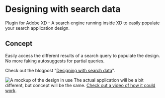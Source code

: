 # Designing with search data
Plugin for Adobe XD - A search engine running inside XD to easily populate your search application design.

## Concept
Easily access the different results of a search query to populate the design. No more faking autosuggests for partial queries.

Check out the blogpost "[Designing with search data](https://knowitlabs.no/designing-with-search-data-5c8b6b6d3fa1)".

![A mockup of the design in use](https://cdn-images-1.medium.com/max/2000/1*IHo4akTFtxOMqhkYsTS6VQ.png)
The actual application will be a bit different, but concept will be the same. [Check out a video of how it could work](https://youtu.be/A-rr1h-sjYw).




